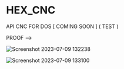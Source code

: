 # HEX_CNC
API CNC FOR DOS [ COMING SOON ] ( TEST )

PROOF -->


![Screenshot 2023-07-09 132238](https://github.com/Hex1629/HEX_CNC/assets/93824226/73bb911f-dee6-4063-be0a-481f06e7733f)





![Screenshot 2023-07-09 133100](https://github.com/Hex1629/HEX_CNC/assets/93824226/102cbbe8-fc2e-4269-a1f4-b9b0a5561d44)


